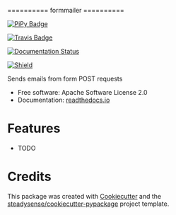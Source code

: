 ========== formmailer ==========

 
[![PiPy Badge](https://img.shields.io/pypi/v/formmailer.svg)](https://pypi.python.org/pypi/formmailer)

[![Travis Badge](https://img.shields.io/travis/steadysenseformmailer.svg)](https://travis-ci.org/steadysenseformmailer)

[![Documentation Status](https://readthedocs.org/projects/formmailer/badge/?version=latest)](https://formmailer.readthedocs.io/en/latest/?badge=latest)


[![Shield](https://pyup.io/repos/github/steadysense/formmailer/shield.svg)](https://pyup.io/repos/github/steadysense/formmailer/)


Sends emails from form POST requests

 
* Free software: Apache Software License 2.0 
* Documentation: [readthedocs.io](https://formmailer.readthedocs.io/)


Features
========

-   TODO

Credits
=======

This package was created with
[Cookiecutter](https://github.com/audreyr/cookiecutter) and the
[steadysense/cookiecutter-pypackage](https://github.com/steadysense/cookiecutter-pypackage)
project template.
